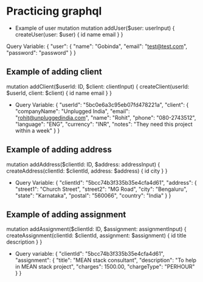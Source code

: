 # Practicing graphql

* Example of user mutation
mutation addUser($user: userInput) {
  createUser(user: $user) {
    id
    name
    email
  }
}

Query Variable: 
{
  "user": {
    "name": "Gobinda",
    "email": "test@test.com",
    "password": "password"
  }
}

## Example of adding client
mutation addClient($userId: ID, $client: clientInput) {
  createClient(userId: $userId, client: $client) {
    id
    name
    email
  }
}

* Query Variable: 
{
  "userId": "5bc0e6a3c95eb07fd478221a",
  "client": {
    "companyName": "Unplugged India",
    "email": "rohit@unpluggedindia.com",
    "name": "Rohit",
    "phone": "080-2743512",
    "language": "ENG",
    "currency": "INR",
    "notes": "They need this project within a week"
  }
}

## Example of adding address
mutation addAddress($clientId: ID, $address: addressInput) {
  createAddress(clientId: $clientId, address: $address) {
    id
    city
  }
}

* Query Variable: 
{
  "clientId": "5bcc74b3f335b35e4cfa4d61",
  "address": {
    "street1": "Church Street",
    "street2": "MG Road",
    "city": "Bengaluru",
    "state": "Karnataka",
    "postal": "560066",
    "country": "India"
  }
}

## Example of adding assignment
mutation addAssignment($clientId: ID, $assignment: assignmentInput) {
  createAssignment(clientId: $clientId, assignment: $assignment) {
    id
    title
    description
  }
}

* Query variable:
{
  "clientId": "5bcc74b3f335b35e4cfa4d61",
  "assignment": {
    "title": "MEAN stack consultant",
    "description": "To help in MEAN stack project",
    "charges": 1500.00,
    "chargeType": "PERHOUR"
  }
}